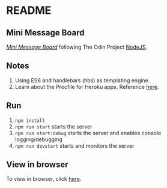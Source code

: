 # README

##  Mini Message Board

[*Mini Message Board*](https://www.theodinproject.com/lessons/mini-message-board)
following The Odin Project [NodeJS](https://www.theodinproject.com/courses/nodejs).

## Notes

1. Using ES6 and handlebars (hbs) as templating engine.
2. Learn about the Procfile for Heroku apps. Reference [here](https://devcenter.heroku.com/articles/procfile).

## Run

1. `npm install`
2. `npm run start` starts the server
3. `npm run start:debug` starts the server and enables console logging/debugging 
4. `npm run devstart` starts and monitors the server

## View in browser

To view in browser, click [here](https://desolate-dawn-15895.herokuapp.com/).